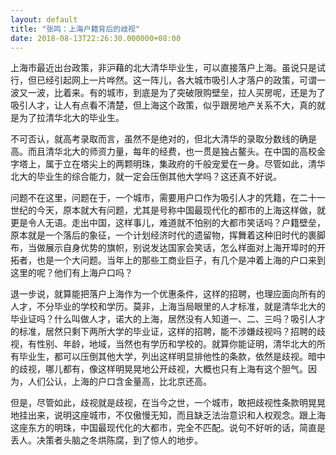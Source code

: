 ```yaml
---
layout: default
title: "张鸣：上海户籍背后的歧视"
date: 2018-08-13T22:26:30.000000+08:00
---
```


上海市最近出台政策，非沪藉的北大清华毕业生，可以直接落户上海。虽说只是试行，但已经引起网上一片哗然。这一阵儿，各大城市吸引人才落户的政策，可谓一波又一波，比着来。有的城市，到底是为了突破限购壁垒，拉人买房呢，还是为了吸引人才，让人有点看不清楚，但上海这个政策，似乎跟房地产关系不大，真的就是为了拉清华北大的毕业生。

不可否认，就高考录取而言，虽然不是绝对的，但北大清华的录取分数线的确是高。而且清华北大的师资力量，每年的经费，也一贯是独占鳌头。在中国的高校金字塔上，属于立在塔尖上的两颗明珠，集政府的千般宠爱在一身。尽管如此，清华北大的毕业生的综合能力，就一定会压倒其他大学吗？这还真不好说。

问题不在这里，问题在于，一个城市，需要用户口作为吸引人才的凭籍，在二十一世纪的今天，原本就大有问题，尤其是号称中国最现代化的都市的上海这样做，就更是令人无语。走出中国，这样事儿，难道就不怕别的大都市笑话吗？户籍壁垒，原本就是一个落后的象征，一个计划经济时代的遗留物，挥舞着这种旧时代的裹脚布，当做展示自身优势的旗帜，别说发达国家会笑话，怎么样面对上海开埠时的开拓者，也是一个大问题。当年上的那些工商业巨子，有几个是冲着上海的户口来到这里的呢？他们有上海户口吗？

退一步说，就算能把落户上海作为一个优惠条件，这样的招聘，也理应面向所有的人才，不分毕业的学校和学历。莫非，上海当局眼里的人才标准，就是清华北大的毕业证吗？什么叫做人才，诺大的上海，居然没有人知道一、二、三吗？吸引人才的标准，居然只剩下两所大学的毕业证，这样的招聘，能不涉嫌歧视吗？招聘的歧视，有性别、年龄，地域，当然也有学历和学校的。就算你能证明，清华北大的所有毕业生，都可以压倒其他大学，列出这样明显排他性的条款，依然是歧视。暗中的歧视，哪儿都有，像这样明晃晃地公开歧视，大概也只有上海有这个胆气。因为，人们公认，上海的户口含金量高，比北京还高。

但是，尽管如此，歧视就是歧视，在当今之世，一个城市，敢把歧视性条款明晃晃地挂出来，说明这座城市，不仅傲慢无知，而且缺乏法治意识和人权观念。跟上海这座东方的明珠，中国最现代化的大都市，完全不匹配。说句不好听的话，简直是丢人。决策者头脑之冬烘陈腐，到了惊人的地步。

